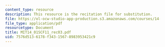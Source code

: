 ```yaml
---
content_type: resource
description: This resource is the recitation file for substitution.
file: https://ol-ocw-studio-app-production.s3.amazonaws.com/courses/14-01sc-principles-of-microeconomics-fall-2011/7576d5136178f34315678983953421c9_MIT14_01SCF11_rec03.pdf
file_type: application/pdf
resourcetype: Document
title: MIT14_01SCF11_rec03.pdf
uid: 7576d513-6178-f343-1567-8983953421c9
---
```

